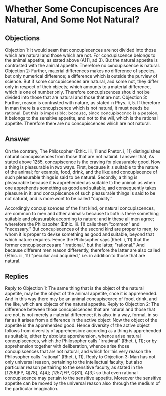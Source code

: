 # Whether Some Concupiscences Are Natural, And Some Not Natural?
## Objections
Objection 1: It would seem that concupiscences are not divided into those which are natural and those which are not. For concupiscence belongs to the animal appetite, as stated above (A[1], ad 3). But the natural appetite is contrasted with the animal appetite. Therefore no concupiscence is natural.
Objection 2: Further, material differences makes no difference of species, but only numerical difference; a difference which is outside the purview of science. But if some concupiscences are natural, and some not, they differ only in respect of their objects; which amounts to a material difference, which is one of number only. Therefore concupiscences should not be divided into those that are natural and those that are not.
Objection 3: Further, reason is contrasted with nature, as stated in Phys. ii, 5. If therefore in man there is a concupiscence which is not natural, it must needs be rational. But this is impossible: because, since concupiscence is a passion, it belongs to the sensitive appetite, and not to the will, which is the rational appetite. Therefore there are no concupiscences which are not natural.
## Answer
On the contrary, The Philosopher (Ethic. iii, 11 and Rhetor. i, 11) distinguishes natural concupiscences from those that are not natural.
I answer that, As stated above [1255](A[1]), concupiscence is the craving for pleasurable good. Now a thing is pleasurable in two ways. First, because it is suitable to the nature of the animal; for example, food, drink, and the like: and concupiscence of such pleasurable things is said to be natural. Secondly, a thing is pleasurable because it is apprehended as suitable to the animal: as when one apprehends something as good and suitable, and consequently takes pleasure in it: and concupiscence of such pleasurable things is said to be not natural, and is more wont to be called "cupidity."

Accordingly concupiscences of the first kind, or natural concupiscences, are common to men and other animals: because to both is there something suitable and pleasurable according to nature: and in these all men agree; wherefore the Philosopher (Ethic. iii, 11) calls them "common" and "necessary." But concupiscences of the second kind are proper to men, to whom it is proper to devise something as good and suitable, beyond that which nature requires. Hence the Philosopher says (Rhet. i, 11) that the former concupiscences are "irrational," but the latter, "rational." And because different men reason differently, therefore the latter are also called (Ethic. iii, 11) "peculiar and acquired," i.e. in addition to those that are natural.
## Replies
Reply to Objection 1: The same thing that is the object of the natural appetite, may be the object of the animal appetite, once it is apprehended. And in this way there may be an animal concupiscence of food, drink, and the like, which are objects of the natural appetite.
Reply to Objection 2: The difference between those concupiscences that are natural and those that are not, is not merely a material difference; it is also, in a way, formal, in so far as it arises from a difference in the active object. Now the object of the appetite is the apprehended good. Hence diversity of the active object follows from diversity of apprehension: according as a thing is apprehended as suitable, either by absolute apprehension, whence arise natural concupiscences, which the Philosopher calls "irrational" (Rhet. i, 11); or by apprehension together with deliberation, whence arise those concupiscences that are not natural, and which for this very reason the Philosopher calls "rational" (Rhet. i, 11).
Reply to Objection 3: Man has not only universal reason, pertaining to the intellectual faculty; but also particular reason pertaining to the sensitive faculty, as stated in the [1256]FP, Q[78], A[4]; [1257]FP, Q[81], A[3]: so that even rational concupiscence may pertain to the sensitive appetite. Moreover the sensitive appetite can be moved by the universal reason also, through the medium of the particular imagination.